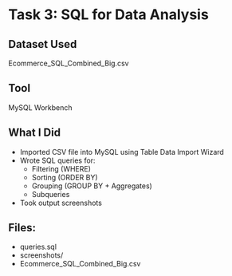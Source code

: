 # Task 3: SQL for Data Analysis

## Dataset Used
Ecommerce_SQL_Combined_Big.csv

## Tool
MySQL Workbench

## What I Did
- Imported CSV file into MySQL using Table Data Import Wizard
- Wrote SQL queries for:
  - Filtering (WHERE)
  - Sorting (ORDER BY)
  - Grouping (GROUP BY + Aggregates)
  - Subqueries
- Took output screenshots

## Files:
- queries.sql
- screenshots/
- Ecommerce_SQL_Combined_Big.csv

